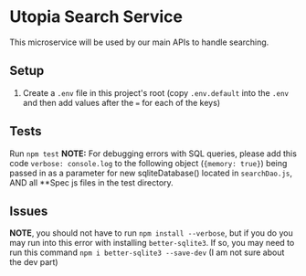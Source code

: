 # Utopia Search Service

This microservice will be used by our main APIs to handle searching.

## Setup

1. Create a `.env` file in this project's root (copy `.env.default` into the `.env` and then    add values after the `=` for each of the keys)

## Tests

Run `npm test`
**NOTE:** For debugging errors with SQL queries, please add this code `verbose: console.log` to the following object (`{memory: true}`) being passed in as a parameter for new sqliteDatabase() located in `searchDao.js`, AND all **Spec js files in the test directory.

## Issues

**NOTE**, you should not have to run `npm install --verbose`, but if you do you may run into this error with installing `better-sqlite3`. If so, you may need to run this command `npm i better-sqlite3 --save-dev` (I am not sure about the dev part)
